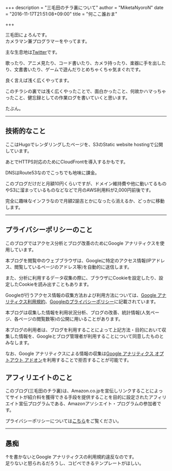 +++
description = "三毛田のチラ裏について"
author = "MiketaNyoroN"
date = "2016-11-17T21:51:08+09:00"
title = "何ここ誰おま"

+++

三毛田にょろんです。  
カメラマン兼プログラマーをやってます。

主な生息地は[Twitter](https://twitter.com/MiketaNyoroN)です。

歌ったり、アニメ見たり、コード書いたり、カメラ持ったり、楽器に手を出したり、文書書いたり、ゲームで遊んだりとめちゃくちゃ気まぐれです。

良く言えば浅く広くやってます。

このチラシの裏では浅く広くやったことで、面白かったこと、何故かハマっちゃったこと、健忘録としての作業ログを書いていくと思います。

たぶん。

-----

## 技術的なこと
ここはHugoでレンダリングしたページを、S3のStatic website hostingで公開しています。

あとでHTTPS対応のためにCloudFrontを導入するかもです。

DNSはRoute53なのでこっちでも地味に課金。

このブログだけだと月額10円くらいですが、ドメイン維持費や他に動いてるものやS3に溜まっているものなどなどで月のAWS利用料が2,000円前後です。

完全に趣味なインフラなので月額2諭吉とかになったら消えるか、どっかに移動します。

-----

## プライバシーポリシーのこと
このブログではアクセス分析とブログ改善のためにGoogle アナリティクスを使用しています。

本ブログを閲覧中のウェブブラウザは、Googleに特定のアクセス情報(IPアドレス、閲覧しているページのアドレス等)を自動的に送信します。

また、分析に利用するデータ収集の際に、ブラウザにCookieを設定したり、設定したCookieを読み出すこともあります。

Googleが行うアクセス情報の収集方法および利用方法については、[Google アナリティクス利用規約](http://www.google.com/analytics/terms/jp.html)、[Googleのプライバシーポリシー](http://www.google.co.jp/intl/ja/policies/privacy/)に記載されています。

本ブログは収集した情報を利用状況分析、ブログの改善、統計情報(人気ページ、各ページの閲覧数等)の公開に用いることがあります。

本ブログの利用者は、ブログを利用することによって上記方法・目的において収集した情報を、Googleとブログ管理者が利用することについて同意したものとみなします。

なお、Google アナリティクスによる情報の収集は[Google アナリティクス オプトアウト アドオン](https://tools.google.com/dlpage/gaoptout)を利用することで拒否することが可能です。

## アフィリエイトのこと
このブログ(三毛田のチラ裏)は、Amazon.co.jpを宣伝しリンクすることによってサイトが紹介料を獲得できる手段を提供することを目的に設定されたアフィリエイト宣伝プログラムである、Amazonアソシエイト・プログラムの参加者です。

プライバシーポリシーについては[こちら](http://rcm-uk.amazon.co.uk/e/cm/privacy-policy.html?o=9&rw_useCurrentProtocol=1)をご覧ください。

-----

## 愚痴
↑を書かないとGoogle アナリティクスの利用規約違反なのです。  
足りないと怒られるだろうし、コピペできるテンプレートがほしい。
